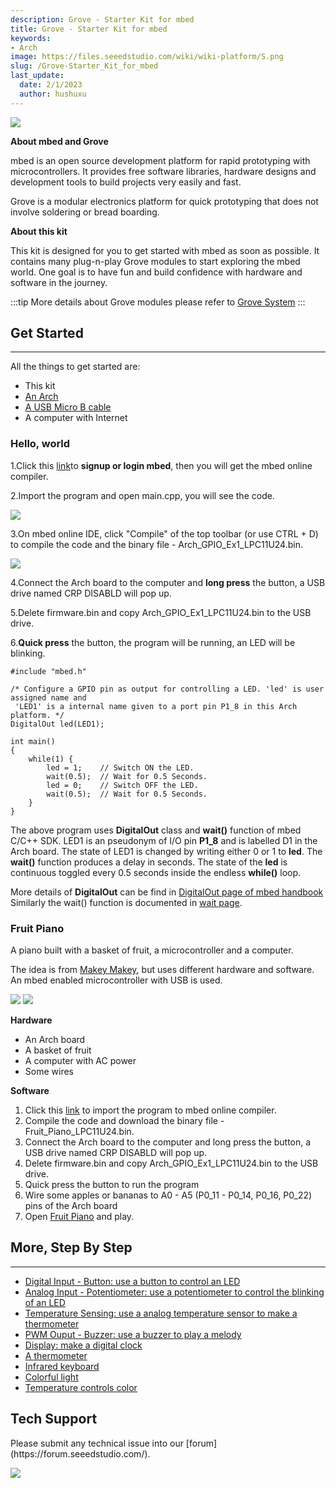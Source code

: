 ```yaml
---
description: Grove - Starter Kit for mbed
title: Grove - Starter Kit for mbed
keywords:
- Arch
image: https://files.seeedstudio.com/wiki/wiki-platform/S.png
slug: /Grove-Starter_Kit_for_mbed
last_update:
  date: 2/1/2023
  author: hushuxu
---
```


![](https://files.seeedstudio.com/wiki/Grove-Starter_Kit_for_mbed/img/Grove%20Starter%20Kit%20for%20mbed%201.jpg)

**About mbed and Grove**

mbed is an open source development platform for rapid prototyping with microcontrollers. It provides free software libraries, hardware designs and development tools to build projects very easily and fast.

Grove is a modular electronics platform for quick prototyping that does not involve soldering or bread boarding.

**About this kit**

This kit is designed for you to get started with mbed as soon as possible. It contains many plug-n-play Grove modules to start exploring the mbed world. One goal is to have fun and build confidence with hardware and software in the journey.

:::tip
    More details about Grove modules please refer to [Grove System](https://wiki.seeedstudio.com/Grove_System/)
:::
## Get Started
---
All the things to get started are:
- This kit
- [An Arch](https://www.seeedstudio.com/Arch-p-1561.html)
- [A USB Micro B cable](https://www.seeedstudio.com/Micro-USB-Cable-48cm-p-1475.html)
- A computer with Internet

### Hello, world

1.Click this [link](https://developer.mbed.org/accounts/login/?next=%2Fcompiler%2F#import:https://mbed.org/users/viswesr/code/Arch_GPIO_Ex1;platform:Seeeduino-Arch)to **signup or login mbed**, then you will get the mbed online compiler.

2.Import the program and open main.cpp, you will see the code.

![](https://files.seeedstudio.com/wiki/Grove-Starter_Kit_for_mbed/img/Import_arch_gpio_ex1.png)

3.On mbed online IDE, click "Compile" of the top toolbar (or use CTRL + D) to compile the code and the binary file - Arch_GPIO_Ex1_LPC11U24.bin.

![](https://files.seeedstudio.com/wiki/Grove-Starter_Kit_for_mbed/img/Compile_mbed_program.png)

4.Connect the Arch board to the computer and **long press** the button, a USB drive named CRP DISABLD will pop up.

5.Delete firmware.bin and copy Arch_GPIO_Ex1_LPC11U24.bin to the USB drive.

6.**Quick press** the button, the program will be running, an LED will be blinking.

```
#include "mbed.h"

/* Configure a GPIO pin as output for controlling a LED. 'led' is user assigned name and
 'LED1' is a internal name given to a port pin P1_8 in this Arch platform. */
DigitalOut led(LED1);

int main()
{
    while(1) {
        led = 1;    // Switch ON the LED.
        wait(0.5);  // Wait for 0.5 Seconds.
        led = 0;    // Switch OFF the LED.
        wait(0.5);  // Wait for 0.5 Seconds.
    }
}
```

The above program uses **DigitalOut** class and **wait()** function of mbed C/C++ SDK. LED1 is an pseudonym of I/O pin **P1_8** and is labelled D1 in the Arch board. The state of LED1 is changed by writing either 0 or 1 to **led**. The **wait()** function produces a delay in seconds. The state of the **led** is continuous toggled every 0.5 seconds inside the endless **while()** loop.

More details of **DigitalOut** can be find in [DigitalOut page of mbed handbook](https://developer.mbed.org/handbook/DigitalOut) Similarly the wait() function is documented in [wait page](https://developer.mbed.org/handbook/Wait).

### Fruit Piano

A piano built with a basket of fruit, a microcontroller and a computer.

The idea is from [Makey Makey](http://makeymakey.com/), but uses different hardware and software. An mbed enabled microcontroller with USB is used.

![](https://files.seeedstudio.com/wiki/Grove-Starter_Kit_for_mbed/img/Piano.png)
![](https://files.seeedstudio.com/wiki/Grove-Starter_Kit_for_mbed/img/Fruit_Piano_Hardware.jpg)

**Hardware**
- An Arch board
- A basket of fruit
- A computer with AC power
- Some wires

**Software**
1. Click this [link](https://developer.mbed.org/accounts/login/?next=%2Fcompiler%2F#import:http://mbed.org/teams/Seeed/code/Fruit_Piano;platform:Seeeduino-Arch) to import the program to mbed online compiler.
2. Compile the code and download the binary file - Fruit_Piano_LPC11U24.bin.
3. Connect the Arch board to the computer and long press the button, a USB drive named CRP DISABLD will pop up.
4. Delete firmware.bin and copy Arch_GPIO_Ex1_LPC11U24.bin to the USB drive.
5. Quick press the button to run the program
6. Wire some apples or bananas to A0 - A5 (P0_11 - P0_14, P0_16, P0_22) pins of the Arch board
7. Open [Fruit Piano](http://xiongyihui.github.io/piano/) and play.


## More, Step By Step
---
- [Digital Input - Button: use a button to control an LED](https://developer.mbed.org/teams/Seeed/wiki/Button)
- [Analog Input - Potentiometer: use a potentiometer to control the blinking of an LED](https://developer.mbed.org/teams/Seeed/wiki/Potentiometer)
- [Temperature Sensing: use a analog temperature sensor to make a thermometer](https://developer.mbed.org/teams/Seeed/wiki/Analog-Temperature-Sensor)
- [PWM Ouput - Buzzer: use a buzzer to play a melody](https://developer.mbed.org/teams/Seeed/wiki/Grove-Buzzer)
- [Display: make a digital clock](https://developer.mbed.org/teams/Seeed/wiki/Grove-4-Digit-Display)
- [A thermometer](https://developer.mbed.org/teams/Seeed/wiki/Thermometer)
- [Infrared keyboard](https://developer.mbed.org/teams/Seeed/wiki/Infrared-keybaord)
- [Colorful light](https://developer.mbed.org/teams/Seeed/wiki/Grove-Chainable-RGB-LED)
- [Temperature controls color](https://developer.mbed.org/teams/Seeed/wiki/Temperature-Color)

## Tech Support
<div>
  Please submit any technical issue into our [forum](https://forum.seeedstudio.com/). <br /><p style={{textAlign: 'center'}}><a href="https://www.seeedstudio.com/act-4.html?utm_source=wiki&utm_medium=wikibanner&utm_campaign=newproducts" target="_blank"><img src="https://files.seeedstudio.com/wiki/Wiki_Banner/new_product.jpg" /></a></p>
</div>
